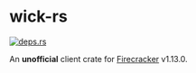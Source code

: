 # wick-rs

[![deps.rs](https://deps.rs/repo/github/ckatsak/wick-rs/status.svg)](https://deps.rs/repo/github/ckatsak/wick-rs)

An **unofficial** client crate for
[Firecracker](https://github.com/firecracker-microvm/firecracker) v1.13.0.
